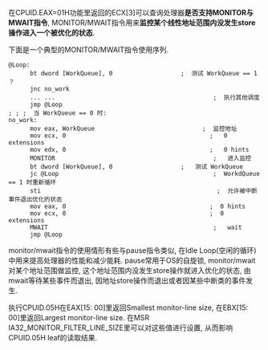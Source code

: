 在CPUID.EAX=01H功能里返回的ECX[3]可以查询处理器**是否支持MONITOR与MWAIT指令**, MONITOR/MWAIT指令用来**监控某个线性地址范围内没发生store操作进入一个被优化的状态**. 

下面是一个典型的MONITOR/MWAIT指令使用序列. 

```assembly
@Loop: 
      bt dword [WorkQueue], 0                   ;  测试 WorkQueue == 1 ？
      jnc no_work
      ... ...                                            ;  执行其他调度
      jmp @Loop
; ; ;  当 WorkQueue == 0 时: 
no_work: 
      mov eax, WorkQueue                              ;  监控地址
      mov ecx, 0                                        ;   0 extensions
      mov edx, 0                                        ;   0 hints
      MONITOR                                            ;   进入监控
      bt dword [WorkQueue], 0                   ;   测试 WorkQueue
      jc @Loop                                           ;  WorkdQueue == 1 时重新循环
      sti                                                 ;  允许被中断事件退出优化的状态
      mov eax, 0                                        ;  0 hints
      mov ecx, 0                                        ;  0 extensions
      MWAIT                                              ;   wait
      jmp @Loop
```

monitor/mwait指令的使用情形有些与pause指令类似, 在Idle Loop(空闲的循环)中用来提高处理器的性能和减少能耗. pause常用于OS的自旋锁, monitor/mwait对某个地址范围做监控, 这个地址范围内没发生store操作就进入优化的状态, 由mwait等待某些事件而退出, 因地址store操作而退出或者因某些中断类的事件发生. 

执行CPUID.05H在EAX[15: 00]里返回Smallest monitor\-line size, 在EBX[15: 00]里返回Largest monitor\-line size. 在MSR IA32\_MONITOR\_FILTER\_LINE\_SIZE里可以对这些值进行设置, 从而影响CPUID.05H leaf的读取结果. 